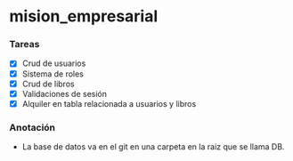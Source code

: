 # mision_empresarial

### Tareas
  - [x] Crud de usuarios
  - [x] Sistema de roles
  - [x] Crud de libros
  - [x] Validaciones de sesión
  - [x] Alquiler en tabla relacionada a usuarios y libros
  
  ### Anotación
  
  + La base de datos va en el git en una carpeta en la raiz que se llama DB.
